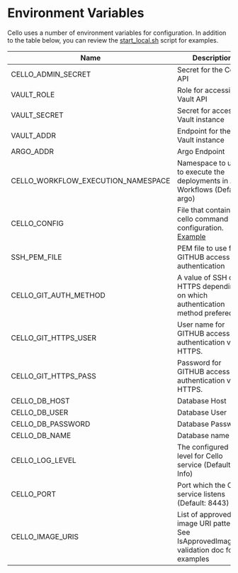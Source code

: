 # Environment Variables

Cello uses a number of environment variables for configuration. In addition to the table below, you can review the [start_local.sh](https://github.com/cello-proj/cello/blob/main/scripts/start_local.sh) script for examples.

| Name                                       | Description                                                                                                                         |
| ------------------------------------------ | ----------------------------------------------------------------------------------------------------------------------------------- |
| CELLO_ADMIN_SECRET                 | Secret for the Cello API                                                                                                    |
| VAULT_ROLE                                 | Role for accessing Vault API                                                                                                        |
| VAULT_SECRET                               | Secret for access Vault instance                                                                                                    |
| VAULT_ADDR                                 | Endpoint for the Vault instance                                                                                                     |
| ARGO_ADDR                                  | Argo Endpoint                                                                                                                       |
| CELLO_WORKFLOW_EXECUTION_NAMESPACE | Namespace to use to execute the deployments in Argo Workflows (Default: argo)                                                       |
| CELLO_CONFIG                       | File that contains cello command configuration. [Example](https://github.com/cello-proj/cello/blob/main/cello.yaml)
| SSH_PEM_FILE                               | PEM file to use for GITHUB access authentication                                                                                    |
| CELLO_GIT_AUTH_METHOD              | A value of SSH or HTTPS depending on which authentication method prefered.                                                          |
| CELLO_GIT_HTTPS_USER               | User name for GITHUB access authentication via HTTPS.                                                                               |
| CELLO_GIT_HTTPS_PASS               | Password for GITHUB access authentication via HTTPS.                                                                                |
| CELLO_DB_HOST                      | Database Host                                                                                                                       |
| CELLO_DB_USER                      | Database User                                                                                                                       |
| CELLO_DB_PASSWORD                  | Database Password                                                                                                                   |
| CELLO_DB_NAME                      | Database name                                                                                                                       |
| CELLO_LOG_LEVEL                    | The configured log level for Cello service (Default: Info)                                                                  |
| CELLO_PORT                         | Port which the Cello service listens (Default: 8443)                                                                        |
| CELLO_IMAGE_URIS                   | List of approved image URI patterns. See IsApprovedImageURI validation doc for examples                                             |
